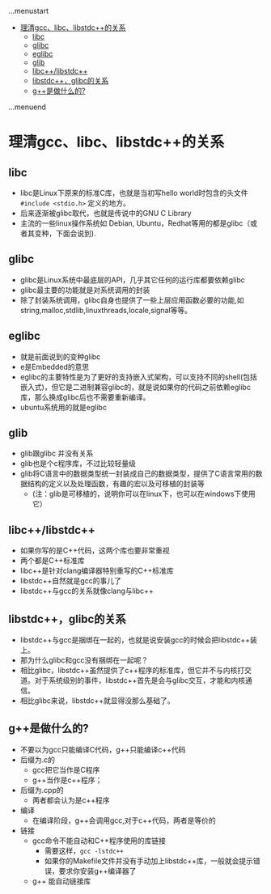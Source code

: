 ...menustart

 - [理清gcc、libc、libstdc++的关系](#441e557a97e06dfaa2e6aeb7e6bfe8f7)
     - [libc](#e5823ba08cf6f8acc6662017ec572078)
     - [glibc](#0ded6244fb02e7fb8db8e873d25656c5)
     - [eglibc](#d99c3fe41c18c77615321392436de25b)
     - [glib](#380e406ab5ba1b6659ea00c4513cfc13)
     - [libc++/libstdc++](#c5cd131cf241c09f42050abdfc0fe15c)
     - [libstdc++，glibc的关系](#4769de7975850859f943d6ec1e83df57)
     - [g++是做什么的?](#e91bd64c7c0b2d24fbed4ed80f3d42f8)

...menuend


<h2 id="441e557a97e06dfaa2e6aeb7e6bfe8f7"></h2>

# 理清gcc、libc、libstdc++的关系

<h2 id="e5823ba08cf6f8acc6662017ec572078"></h2>

## libc

 - libc是Linux下原来的标准C库，也就是当初写hello world时包含的头文件`#include <stdio.h>` 定义的地方。
 - 后来逐渐被glibc取代，也就是传说中的GNU C Library
 - 主流的一些linux操作系统如 Debian, Ubuntu，Redhat等用的都是glibc（或者其变种，下面会说到).

<h2 id="0ded6244fb02e7fb8db8e873d25656c5"></h2>

## glibc

 - glibc是Linux系统中最底层的API，几乎其它任何的运行库都要依赖glibc
 - glibc最主要的功能就是对系统调用的封装
 - 除了封装系统调用，glibc自身也提供了一些上层应用函数必要的功能,如string,malloc,stdlib,linuxthreads,locale,signal等等。

<h2 id="d99c3fe41c18c77615321392436de25b"></h2>

## eglibc

 - 就是前面说到的变种glibc
 - e是Embedded的意思 
 - eglibc的主要特性是为了更好的支持嵌入式架构，可以支持不同的shell(包括嵌入式)，但它是二进制兼容glibc的，就是说如果你的代码之前依赖eglibc库，那么换成glibc后也不需要重新编译。
 - ubuntu系统用的就是eglibc

<h2 id="380e406ab5ba1b6659ea00c4513cfc13"></h2>

## glib

 - glib跟glibc 并没有关系
 - glib也是个c程序库，不过比较轻量级
 - glib将C语言中的数据类型统一封装成自己的数据类型，提供了C语言常用的数据结构的定义以及处理函数，有趣的宏以及可移植的封装等
    - (注：glib是可移植的，说明你可以在linux下，也可以在windows下使用它）

<h2 id="c5cd131cf241c09f42050abdfc0fe15c"></h2>

## libc++/libstdc++

 - 如果你写的是C++代码，这两个库也要非常重视
 - 两个都是C++标准库
 - libc++是针对clang编译器特别重写的C++标准库
 - libstdc++自然就是gcc的事儿了 
 - libstdc++与gcc的关系就像clang与libc++

<h2 id="4769de7975850859f943d6ec1e83df57"></h2>

## libstdc++，glibc的关系

 - libstdc++与gcc是捆绑在一起的，也就是说安装gcc的时候会把libstdc++装上。 
 - 那为什么glibc和gcc没有捆绑在一起呢？
 - 相比glibc，libstdc++虽然提供了c++程序的标准库，但它并不与内核打交道。对于系统级别的事件，libstdc++首先是会与glibc交互，才能和内核通信。
 - 相比glibc来说，libstdc++就显得没那么基础了。
 
<h2 id="e91bd64c7c0b2d24fbed4ed80f3d42f8"></h2>

## g++是做什么的? 

 - 不要以为gcc只能编译C代码，g++只能编译c++代码
 - 后缀为.c的
    - gcc把它当作是C程序
    - g++当作是c++程序；
 - 后缀为.cpp的
    - 两者都会认为是c++程序 
 - 编译
    - 在编译阶段，g++会调用gcc,对于c++代码，两者是等价的
 - 链接
    - gcc命令不能自动和C++程序使用的库链接
        - 需要这样，`gcc -lstdc++`
        - 如果你的Makefile文件并没有手动加上libstdc++库，一般就会提示错误，要求你安装g++编译器了
    - g++ 能自动链接库



